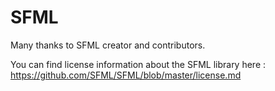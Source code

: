 # SFML

Many thanks to SFML creator and contributors.

You can find license information about the SFML library here : 
https://github.com/SFML/SFML/blob/master/license.md
